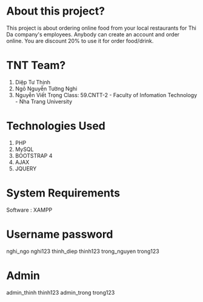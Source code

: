# About this project?
This project is about ordering online food from your local restaurants for Thi Da company's employees. Anybody can create an account and order online.
You are discount 20% to use it for order food/drink.

# TNT Team?
1. Diệp Tư Thịnh
2. Ngô Nguyễn Tường Nghi
3. Nguyễn Viết Trọng
Class: 59.CNTT-2 - Faculty of Infomation Technology - Nha Trang University

# Technologies Used
1. PHP
2. MySQL
3. BOOTSTRAP 4
5. AJAX
6. JQUERY

# System Requirements
Software   :  XAMPP

# Username password
nghi_ngo nghi123
thinh_diep thinh123
trong_nguyen trong123

# Admin
admin_thinh thinh123
admin_trong trong123
